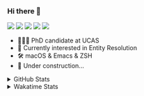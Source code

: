 ### Hi there 👋

[![](https://img.shields.io/badge/-Email-325180?logo=maildotru&logoColor=white&style=flat-square)](mailto:wang@tianshu.me)
[![](https://img.shields.io/badge/-GitHub-black?logo=GitHub&style=flat-square)](https://github.com/tshu-w)
[![](https://img.shields.io/badge/-Telegram-26a5e4?labelColor=fafafa&logo=telegram&style=flat-square)](https://t.me/tshu_w) 
[![](https://img.shields.io/badge/-Twitter-1da1f2?logo=Twitter&logoColor=white&style=flat-square)](https://twitter.com/tshu_w)
[![](https://komarev.com/ghpvc/?username=tshu-w&color=blueviolet&style=flat-square)]()



- 🧑🏻‍🎓 PhD candidate at UCAS
- 🔭 Currently interested in Entity Resolution
- 🛠 macOS & Emacs & ZSH
- 🚧 Under construction...

<details>

<summary>GitHub Stats</summary>

![Tianshu's GitHub stats](https://github-readme-stats.vercel.app/api?username=tshu-w&show_icons=true&theme=buefy&count_private=true)
  
</details>


<details>
  <summary>Wakatime Stats</summary>

  Currently, files accessed by tramp cannot be tracked by wakatime, see https://github.com/wakatime/wakatime-mode/issues/27
  <br>
  
<!--START_SECTION:waka-->
**I'm an Early 🐤** 

```text
🌞 Morning    63 commits     █████░░░░░░░░░░░░░░░░░░░░   23.08% 
🌆 Daytime    159 commits    ██████████████░░░░░░░░░░░   58.24% 
🌃 Evening    45 commits     ████░░░░░░░░░░░░░░░░░░░░░   16.48% 
🌙 Night      6 commits      ░░░░░░░░░░░░░░░░░░░░░░░░░   2.2%

```
📅 **I'm Most Productive on Monday** 

```text
Monday       67 commits     ██████░░░░░░░░░░░░░░░░░░░   24.54% 
Tuesday      41 commits     ███░░░░░░░░░░░░░░░░░░░░░░   15.02% 
Wednesday    16 commits     █░░░░░░░░░░░░░░░░░░░░░░░░   5.86% 
Thursday     30 commits     ██░░░░░░░░░░░░░░░░░░░░░░░   10.99% 
Friday       48 commits     ████░░░░░░░░░░░░░░░░░░░░░   17.58% 
Saturday     34 commits     ███░░░░░░░░░░░░░░░░░░░░░░   12.45% 
Sunday       37 commits     ███░░░░░░░░░░░░░░░░░░░░░░   13.55%

```


📊 **This Week I Spent My Time On** 

```text
💬 Programming Languages: 
Emacs Lisp               8 hrs 33 mins       █████████░░░░░░░░░░░░░░░░   38.89% 
sh                       7 hrs 24 mins       ████████░░░░░░░░░░░░░░░░░   33.6% 
Org                      5 hrs 4 mins        █████░░░░░░░░░░░░░░░░░░░░   23.02% 
Other                    33 mins             ░░░░░░░░░░░░░░░░░░░░░░░░░   2.56% 
Bash                     20 mins             ░░░░░░░░░░░░░░░░░░░░░░░░░   1.57%

🔥 Editors: 
Emacs                    14 hrs 37 mins      ████████████████░░░░░░░░░   66.4% 
Zsh                      7 hrs 24 mins       ████████░░░░░░░░░░░░░░░░░   33.6%

🐱‍💻 Projects: 
emacs                    8 hrs 15 mins       █████████░░░░░░░░░░░░░░░░   37.51% 
Terminal                 6 hrs 43 mins       ███████░░░░░░░░░░░░░░░░░░   30.5% 
Unknown Project          4 hrs 49 mins       █████░░░░░░░░░░░░░░░░░░░░   21.87% 
dotfiles                 1 hr 10 mins        █░░░░░░░░░░░░░░░░░░░░░░░░   5.3% 
multimodalER             29 mins             ░░░░░░░░░░░░░░░░░░░░░░░░░   2.23%

💻 Operating System: 
Mac                      21 hrs 22 mins      ████████████████████████░   97.03% 
Linux                    39 mins             ░░░░░░░░░░░░░░░░░░░░░░░░░   2.97%

```

**I Mostly Code in Python** 

```text
Python                   7 repos             █████████░░░░░░░░░░░░░░░░   36.84% 
HTML                     2 repos             ██░░░░░░░░░░░░░░░░░░░░░░░   10.53% 
Emacs Lisp               2 repos             ██░░░░░░░░░░░░░░░░░░░░░░░   10.53% 
JavaScript               2 repos             ██░░░░░░░░░░░░░░░░░░░░░░░   10.53% 
TeX                      2 repos             ██░░░░░░░░░░░░░░░░░░░░░░░   10.53%

```



 Last Updated on 05/02/2022 08:08:46 UTC
<!--END_SECTION:waka-->
</details>
